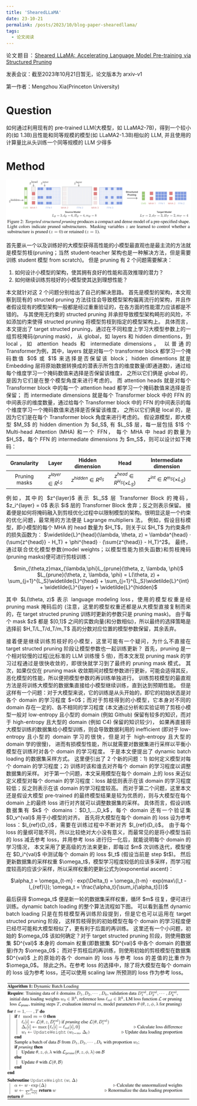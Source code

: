 ```yaml
---
title: 'ShearedLLaMA'
date: 23-10-21
permalink: /posts/2023/10/blog-paper-shearedllama/
tags:
  - 论文阅读
---
```


<p style="text-align:justify; text-justify:inter-ideograph;"> 论文题目：<a href="https://arxiv.org/abs/2310.06694" target="_blank" title="ShearedLLaMA">Sheared LLaMA: Accelerating Language Model Pre-training via Structured Pruning</a></p>

发表会议：截至2023年10月21日暂无，论文版本为 arxiv-v1

第一作者：Mengzhou Xia(Princeton University)

Question
===

<p style="text-align:justify; text-justify:inter-ideograph;">如何通过利用现有的 pre-trained LLM(大模型，如 LLaMA2-7B)，得到一个较小的(如 1.3B)且性能和同等规模的模型(如 LLaMA2-1.3B)相似的 LLM, 
并且使用的计算量比从头训练一个同等规模的 LLM 少得多</p>

Method
===

![targeted structured pruning](/images/paper_ShearedLLaMA.png)

<p style="text-align:justify; text-justify:inter-ideograph;">首先要从一个以及训练好的大模型获得高性能的小模型最直观也是最主流的方法就是模型剪枝(pruning；当然 student-teacher 架构也是一种解决方法，但是需要训练 student 模型 from scratch)。
但是 pruning 有 2 个问题需要解决：</p>

1) 如何设计小模型的架构，使其拥有良好的性能和高效推理的潜力？ 
2) 如何继续训练剪枝好的小模型使其达到理想性能？

<p style="text-align:justify; text-justify:inter-ideograph;">本文就针对这 2 个问题分别给出了自己的解决思路。
首先是模型的架构，本文观察到现有的 structed pruning 方法往往会导致模型架构偏离流行的架构，并且作者假设现有的模型架构一般都是经过重重验证的，在各方面的性能潜力应该都是不错的。
与其使用无约束的 structed pruning 并承担导致模型架构畸形的风险，不如添加约束使得 structed pruning 将模型剪枝到指定的模型架构上。
具体而言，本文提出了 target structed pruning，通过在不同粒度上学习大模型参数上的一组剪枝掩码(pruning mask)，
从 global，如 layers 和 hidden dimentions，到 local，如 attention heads 和 intermediate dimensions。
以普通的 Transformer为例，其中，layers 就是对每一个 transformer block 都学习一个掩码数值 $0$ 或 $1$ 来选择是否保留该 block；
hidden dimentions 就是 Embedding 层将原始数据转换成的潜表示所包含的维度数量(即通道数)，通过给每个维度学习一个掩码数值来选择是否保留该维度，
之所以它们俩是 global 的，是因为它们是在整个模型角度来进行考虑的。
而 attention heads 就是对每个 Transformer block 中的每一个 attention head 都学习一个掩码数值来选择是否保留；
而 intermediate dimensions 就是每个 Transformer block 中的 FFN 的中间表示的维度数量，通过给每个 Transformer block 中的 FFN 的中间表示的每个维度学习一个掩码数值来选择是否保留该维度，
之所以它们俩是 local 的，是因为它们是在每个 Transformer block 角度来进行考虑的。
假设源模型，即大模型 $M_S$ 的 hidden dimention 为 $d_S$, 有 $L_S$ 层，每一层包括 $1$ 个 Multi-head Attention (MHA) 和一个 FFN，
每个 MHA 中 head 的数量为 $H_S$，每个 FFN 的 intermediate dimensions 为 $m_S$，则可以设计如下掩码：</p>

|  Granularity  | Layer | Hidden dimension | Head |       Intermediate dimension       |
|:-------------:|:-------:|:-------:|:-------:|:----------------------------------:|
| Pruning masks |$z^{layer} \in R^{L_S}$|$z^{hidden} \in R^{d_S}$|$z^{head} \in R^{H_S} (\times L_S)$| $z^{int} \in R^{m_S} (\times L_S)$ |

<p style="text-align:justify; text-justify:inter-ideograph;">例如，其中的 $z^{layer}$ 表示 $L_S$ 层 Transforner Block 的掩码，$z_i^{layer} = 0$ 表示 $i$ 层的 Transforner Block 舍弃；反之则表示保留。
接着便是如何将掩码融入到剪枝优化过程中以限制模型的架构。很明显这是一个约束的优化问题，最常用的方法便是 Lagrange multipliers 法。
例如，假设目标模型，即小模型的每个 MHA 的 head 数量为 $H_T$，则关于以 $H_T$ 为约束条件的损失函数为：
$\widetilde{L}^{head}(\lambda, \theta, z) = \lambda^{head} · (\sum{z^{head}} - H_T) + \phi^{head} · (\sum{z^{head}} - H_T)^2$。
最终，通过联合优化模型参数(model weights；以模型性能为损失函数)和剪枝掩码(pruning masks)便可进行剪枝训练：</p>

<center>$min_{\theta,z}max_{\lambda,\phi}L_{prune}(\theta, z, \lambda, \phi)$</center>
<center>$L_{prune}(\theta, z, \lambda, \phi) = L(\theta, z) + \sum_{j=1}^{L_S}\widetilde{L}^{head} + \sum_{j=1}^{L_S}\widetilde{L}^{int} + \widetilde{L}^{layer} + \widetilde{L}^{hidden}$</center>

<p style="text-align:justify; text-justify:inter-ideograph;">其中 $L(\theta, z)$ 表示 language modeling loss，使用的模型权重是经 pruning mask 掩码后的
(注意，这里的模型权重还都是从大模型直接复制而来的，在 target structed pruning 训练时更新的参数只是 pruning mask)。
由于每个 mask $z$ 都是 $[0,1]$ 之间的实数向量(和分数相似)，所以最终的选择策略是选择前 $H_T/L_T/d_T/m_T$ 高的分数对应位置的模型参数保留，其余丢弃。</p>

<p style="text-align:justify; text-justify:inter-ideograph;">接着便是继续训练剪枝好的小模型，这里可能有一个疑问，为什么不直接在 target structed pruning 阶段让模型参数也一起训练更新？
首先，pruning 是一个相对较慢的过程(比标准的 LLM 训练慢 5 倍)，而本文发现 pruning mask 的学习过程通过是很快收敛的，即很快就学习到了最终的 pruning mask 模式。
其次，如果仅仅在 pruning mask 收敛期间对模型参数进行更新，可能会适得其反，恶化模型的性能，所以便把模型参数的再训练单独进行。
训练剪枝模型的最直观方法是将训练大模型的数据集直接给小模型继续训练，直到达到预期性能。
但是这样有一个问题：对于大模型来说，它的训练是从头开始的，即它的初始状态是对各个 domain 的学习程度 $=0$；而对于剪枝得到的小模型，它本身对不同的 domain 存在一定的、各不相同的学习程度
(本文通过分析和实验证明了剪枝小模型一般对 low-entropy 且小型的 domain (例如 Github) 保留有较多的知识，而对于 high-entropy 且大型的 domain (例如 C4) 保留的知识较少)，
如果再直接将大模型训练的数据集给小模型训练，则会导致数据利用的 inefficient (即对于 low-entropy 且小型的 domain 学习的很快，但是对于 high-entropy 且大型的 domain 学的很慢)，
进而有损模型性能，所以就需要对数据集进行采样以平衡小模型在训练时对各个 domain 的学习程度。
于是本文便提出了 dynamic batch loading 的数据集采样方式。
这里便引出了 2 个新的问题：1) 如何定义模型对每个 domain 的学习程度；2) 训练时该和谁去对齐每个 domain 的学习程度以调整数据集的采样。
对于第一个问题，本文采用模型在每个 domain 上的 loss 来近似定义模型对每个 domain 的学习程度：loss 越低则表示在该 domain 的学习程度较低；反之则表示在该 domain 的学习程度较高。
而对于第二个问题，这里本文还是假设大模型 pre-trained 的最终模型结果是较为优质的，则与大模型在每个 domain 上的最终 loss 进行对齐就可以调整数据集的采样。
具体而言，假设训练数据集有 $k$ 个 domains：$D_1,...,D_k$，每个 domain 还有一个验证集 $D_v^{val}$ 用于小模型的对齐。
首先将大模型在每个 domain 的 loss 设为参考 loss：$l_{ref}(D_i)$，需要在训练过程中不断对齐 $l_{ref}(D_i)$。
由于每个 loss 的量纲可能不同，所以比较绝对大小没有意义，而最常见的是将小模型当前的 loss 减去参考 loss，并用参考 loss 进行归一化后，就能说明每个 domain 的学习情况，
本文采用了更高级的方法来更新，即每过 $m$ 次训练迭代，模型便在 $D_i^{val}$ 中测试每个 domain 的 loss $l_t$ (假设当前是 step $t$)。
然后更新数据集的采样权重 $\omega_t$，模型学习程度较低的应该多采样，而学习程度较高的应该少采样，所以采样权重的更新公式为(exponential ascent)：</p>

<center>$\alpha_t = \omega_{t-m} · exp(\Delta_t) = \omega_{t-m} · exp(max\{l_t - l_{ref}\}); \omega_t = \frac{\alpha_t}{\sum_i{\alpha_t[i]}}$</center>

<p style="text-align:justify; text-justify:inter-ideograph;">最后获得 $\omega_t$ 便是新一轮的数据集采样权重，循环 $m$ 往复，便可进行训练。dynamic batch loading 的整个算法流程如下图。
可以看到虽然 dynamic batch loading 只是在剪枝模型再训练阶段提到，但是它也可以运用在 target structed pruning 阶段，
这样剪枝得到的初始模型在每个 domain 的学习程度便已经尽可能和大模型相似了，更有利于后面的再训练。
这里还有一个小问题，初始的 $\omega_0$ 该如何确定？对于 target structed pruning 阶段，则使用数据集 $D^{val}$ 本身的 domain 权重(即数据集 $D^{val}$ 中各个 domain 的数据量)作为 $\omega_0$；
而对于剪枝后的再训练，则使用初始的剪枝模型在数据集 $D^{val}$ 上的原始的各个 domain 的 loss 与参考 loss 的差值的比重作为 $\omega_0$。
除此之外。在参考 loss 的选择中，除了将大模型在每个 domain 的 loss 设为参考 loss，还可以使用 scaling law 所预测的 loss 作为参考 loss。</p>

![Sheared LLaMA](/images/paper_ShearedLLaMA_algorithm2.png)